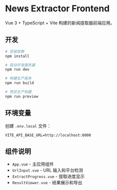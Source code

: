 # News Extractor Frontend

Vue 3 + TypeScript + Vite 构建的新闻提取器前端应用。

## 开发

```bash
# 安装依赖
npm install

# 启动开发服务器
npm run dev

# 构建生产版本
npm run build

# 预览生产构建
npm run preview
```

## 环境变量

创建 `.env.local` 文件：

```
VITE_API_BASE_URL=http://localhost:8000
```

## 组件说明

- `App.vue` - 主应用组件
- `UrlInput.vue` - URL 输入和平台检测
- `ExtractProgress.vue` - 提取进度显示
- `ResultViewer.vue` - 结果展示和导出
